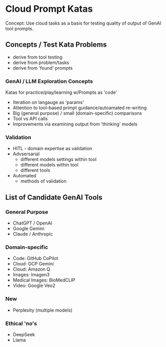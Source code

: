 # Cloud Prompt Katas

Concept: Use cloud tasks as a basis for testing quality of output of GenAI tool prompts. 

## Concepts / Test Kata Problems
- derive from tool testing
- derive from problem/tasks
- derive from 'found' prompts

### GenAI / LLM Exploration Concepts
Katas for practice/play/learning w/Prompts as 'code'
- Iteration on langauge as 'params'
- Attention to tool-based primpt guidance/autoamated re-writing
- Big (general purpose) / small (domain-specific) comparisons
- Tool vs API calls
- Improvements via examining output from 'thinking' models

### Validation 
- HITL - domain expertise as validation
- Advsersarial 
    - different models settings within tool
    - different models within tool
    - different tools
- Automated
    - methods of validation

## List of Candidate GenAI Tools

### General Purpose
- ChatGPT / OpenAI
- Google Gemini
- Claude / Anthropic

### Domain-specific 
- Code: GitHub CoPilot
- Cloud: GCP Gemini
- Cloud: Amazon Q
- Images: Imagen3
- Medical Images: BioMedCLIP
- Video: Google Veo2

### New
- Perplexity (multiple models)

### Ethical 'no's
- DeepSeek
- Llama

